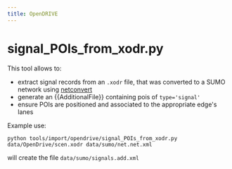 ```yaml
---
title: OpenDRIVE
---
```


# signal_POIs_from_xodr.py

This tool allows to:

- extract signal records from an `.xodr` file, that was converted to a SUMO network using [netconvert](../../netconvert.md)
- generate an {{AdditionalFile}} containing pois of `type='signal'`
- ensure POIs are positioned and associated to the appropriate edge's lanes


Example use:
```
python tools/import/opendrive/signal_POIs_from_xodr.py data/OpenDrive/scen.xodr data/sumo/net.net.xml
```
will create the file `data/sumo/signals.add.xml`
